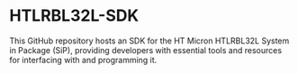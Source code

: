 # HTLRBL32L-SDK
This GitHub repository hosts an SDK for the HT Micron HTLRBL32L System in Package (SiP), providing developers with essential tools and resources for interfacing with and programming it.
